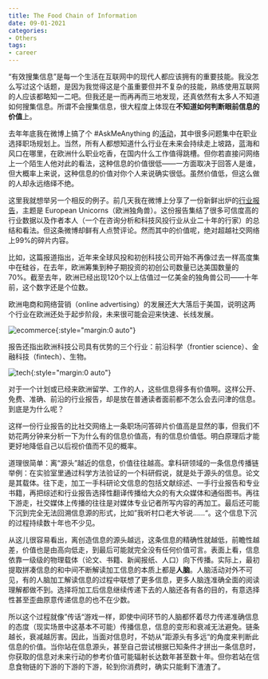 ```yaml
---
title: The Food Chain of Information
date: 09-01-2021
categories:
- Others
tags:
- career
---
```


“有效搜集信息”是每一个生活在互联网中的现代人都应该拥有的重要技能。我没怎么写过这个话题，是因为我觉得这是个虽重要但并不复杂的技能，熟练使用互联网的人应该都略知一二吧。但我还是一而再再而三地发现，还真依然有太多人不知道如何搜集信息。所谓不会搜集信息，很大程度上体现在**不知道如何判断眼前信息的价值**上。

去年年底我在微博上搞了个 #AskMeAnything 的[活动](https://sinantang.github.io/self%20improvement/others/2020/12/12/ama/)，其中很多问题集中在职业选择职场规划上。当然，所有人都想知道什么行业在未来会持续走上坡路，蓝海和风口在哪里，在欧洲什么职业吃香，在国内什么工作值得跳槽。但你若直接问网络上一个陌生人他对此的看法，这种信息的价值很低——一方面取决于回答人是谁，但大概率上来说，这种信息的价值对你个人来说确实很低。虽然价值低，但这么做的人却永远络绎不绝。

这里我就想举另一个相反的例子。前几天我在微博上分享了一份新鲜出炉的[行业报告](https://www.ben-evans.com/presentations)，主题是 European Unicorns（欧洲独角兽）。这份报告集结了很多可信度高的行业数据以及作者本人（一个在咨询分析和科技风投行业从业二十年的行家）的总结和看法。但这条微博却鲜有人点赞评论。然而其中的价值呢，绝对超越社交网络上99%的碎片内容。

比如，这篇报道指出，近年来全球风投和初创科技公司开始不再像过去一样高度集中在硅谷，在去年，欧洲筹集到种子期投资的初创公司数量已达美国数量的70%。截至去年，欧洲已经出现120个以上估值过一亿美金的独角兽公司——十年前，这个数字还是个位数。

欧洲电商和网络营销（online advertising）的发展还大大落后于美国，说明这两个行业在欧洲还处于起步阶段，未来很可能会迎来快速、长线发展。

![ecommerce](../../../../../assets/images/ecommerce.png){:style="margin:0 auto"}

报告还指出欧洲科技公司具有优势的三个行业：前沿科学（frontier science）、金融科技（fintech）、生物。

![tech](../../../../../assets/images/eu-tech.png){:style="margin:0 auto"}

对于一个计划或已经来欧洲留学、工作的人，这些信息得多有价值啊。这样公开、免费、准确、前沿的行业报告，却是放在普通读者面前都不怎么会去问津的信息。到底是为什么呢？



这样一份行业报告的比社交网络上一条职场问答碎片价值高是显然的事，但我们不妨花两分钟来分析一下为什么有的信息价值高，有的信息价值低。明白原理后才能更好地降低自己以后视价值而不见的概率。

道理很简单：离“源头”越近的信息，价值往往越高。拿科研领域的一条信息传播链举例：在实验室里通过科学方法验证的一个科研假说，就是处于源头的信息。论文是其载体。往下走，加工一手科研论文信息的包括文献综述、一手行业报告和专业书籍，再把综述和行业报告选择性翻译传播给大众的有大众媒体和通俗图书。再往下游走，社交媒体上传播的往往是对媒体专业记者所写内容的再加工。最后还可能下沉到完全无法回溯信息源的形式，比如”我听村口老大爷说……“。这个信息下沉的过程持续数十年也不少见。

从这儿很容易看出，离创造信息的源头越远，这条信息的精确性就越低，前瞻性越差，价值也是由高向低走，到最后可能就完全没有任何价值可言。表面上看，信息依靠一级级的物理载体（论文、书籍、新闻报纸、人口）向下传播。实际上，最初提取拼凑信息的和中间不断解读加工信息的本质上都是**人脑**。人脑活动对外不可见，有的人脑加工解读信息的过程中联想了更多信息，更多人脑连准确全面的阅读理解都做不到。选择将加工后信息继续传递下去的人脑还各有各的目的，有意选择性甚至歪曲原意传递信息的也不在少数。

所以这个过程就像”传话“游戏一样，即使中间环节的人脑都怀着尽力传递准确信息的态度（现实场景中这基本不可能）传播信息，信息的变形和衰减无法避免。链条越长，衰减越厉害。因此，当面对信息时，不妨从”距源头有多远“的角度来判断此信息的价值。当你站在信息源头，甚至自己尝试根据已知条件才拼出一条信息时，你获取的信息对未来行动的参考价值可能辐射长达数年甚至数十年。但你若站在信息食物链的下游的下游的下游，轮到你消费时，确实只能剩下渣渣了。

